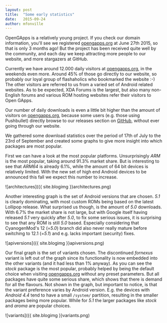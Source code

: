 ```yaml
---
layout: post
title:  "Some early statistics"
date:   2015-09-24
author: mfonville
---
```

OpenGApps is a relatively young project. If you check our domain information, you'll see we registered [opengapps.org](http://opengapps.org) at June 27th 2015, so that is only 3 months ago!
But the project has been received quite well by the community, and each day we keep attracting more people to our website, and more stargazers at GitHub.

Currently we have around 12.000 daily visitors at [opengapps.org](http://opengapps.org), in the weekends even more. Around 45% of those go directly to our website, so probably our loyal group of flashaholics who bookmarked the website :-)
The other visitors are referred to us from a varied set of Android related websites. As to be expected, XDA Forums is the largest, but also many non-English forums and various ROM hosting websites refer their visitors to Open GApps.

Our number of daily downloads is even a little bit higher than the amount of visitors on [opengapps.org](http://opengapps.org), because some users (e.g. those using Pushbullet) directly browse to our releases section on [GitHub](https://github.com/opengapps), without ever going through our website.

We gathered some download statistics over the period of 17th of July to the 23rd of September and created some graphs to give more insight into which packages are most popular.

First we can have a look at the most popular platforms. Unsurprisingly *ARM* is the most popular, taking around 91.3% market share. But is interesting to see that *ARM64* is already 6.1%, while the  amount of 64 bit devices is relatively limited. With the new set of high end Android devices to be announced this fall we expect this number to increase.

![architectures]({{ site.blogimg }}architectures.png)

Another interesting graph is the set of Android versions that are chosen. *5.1* is clearly dominating, with most custom ROMs being based on the latest Lollipop release. What surprised us though, is the amount of *5.0* downloads. With 6.7% the market share is not large, but with Google itself having released *5.1* very quickly after *5.0*, to fix some serious issues, it is surprising to see that any ROM is still *5.0* based. Especially considering that CyanogenMod's 12 (=*5.0*) branch did also never really mature before switching to 12.1 (=*5.1*) and e.g. lacks important (security) fixes.

![apiversions]({{ site.blogimg }}apiversions.png)

Our final graph is the set of variants chosen. The discontinued *fornexus* variant is left out of the graph since its functionality is now embedded into the other variants (and it had less than 1% anyway). As you can see the *stock* package is the most popular, probably helped by being the default choice when visiting [opengapps.org](http://opengapps.org) without any preset parameters. But all packages have quite some serious share, which shows that there is demand for all the flavours. Not shown in the graph, but important to notice, is that the variant preference varies by Android version. E.g. the devices with *Android 4.4* tend to have a small `/system/` partition, resulting in the smaller packages being more popular. While for *5.1* the larger packages like *stock* and *aroma* are popular choices.﻿

![variants]({{ site.blogimg }}variants.png)
